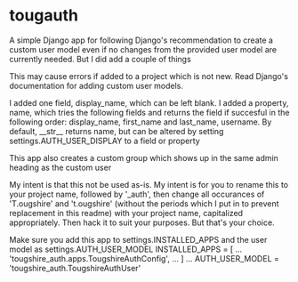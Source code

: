 # tougauth

A simple Django app for following Django's recommendation to create a custom user model even if no changes from the provided user model are currently needed.  But I did add a couple of things

This may cause errors if added to a project which is not new.  Read Django's documentation for adding custom user models.

I added one field, display\_name, which can be left blank.  I added a property, name, which tries the following fields and returns the field if succesful in the following order: display\_name, first\_name and last\_name, username.  By default, \_\_str\_\_ returns name, but can be altered by setting settings.AUTH\_USER\_DISPLAY to a field or property

This app also creates a custom group which shows up in the same admin heading as the custom user

My intent is that this not be used as-is.  My intent is for you to rename this to your project name, followed by '\_auth', then change all occurances of 'T.ougshire' and 't.ougshire' (without the periods which I put in to prevent replacement in this readme) with your project name, capitalized appropriately.  Then hack it to suit your purposes.  But that's your choice.

Make sure you add this app to settings.INSTALLED_APPS and the user model as settings.AUTH_USER_MODEL
INSTALLED_APPS = \[
  ...
  'tougshire_auth.apps.TougshireAuthConfig',
  ...
 \]
 ...
 AUTH_USER_MODEL = 'tougshire_auth.TougshireAuthUser'
